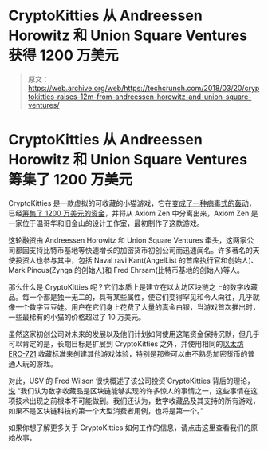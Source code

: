 # CryptoKitties 从 Andreessen Horowitz 和 Union Square Ventures 获得 1200 万美元

> 原文：<https://web.archive.org/web/https://techcrunch.com/2018/03/20/cryptokitties-raises-12m-from-andreessen-horowitz-and-union-square-ventures/>

# CryptoKitties 从 Andreessen Horowitz 和 Union Square Ventures 筹集了 1200 万美元

CryptoKitties 是一款虚拟的可收藏的小猫游戏，它在[变成了一种病毒式的轰动](https://web.archive.org/web/20230328203127/https://techcrunch.com/2017/12/03/people-have-spent-over-1m-buying-virtual-cats-on-the-ethereum-blockchain/)，已经[筹集了 1200 万美元的资金](https://web.archive.org/web/20230328203127/https://medium.com/cryptokitties/cryptokitties-receives-12m-in-funding-38322f90ab65)，并将从 Axiom Zen 中分离出来，Axiom Zen 是一家位于温哥华和旧金山的设计工作室，最初制作了这款游戏。

这轮融资由 Andreessen Horowitz 和 Union Square Ventures 牵头，这两家公司都因支持比特币基地等快速增长的加密货币初创公司而迅速闻名。许多著名的天使投资人也参与其中，包括 Naval ravi Kant(AngelList 的首席执行官和创始人)、Mark Pincus(Zynga 的创始人)和 Fred Ehrsam(比特币基地的创始人)等人。

那么什么是 CryptoKitties 呢？它们本质上是建立在以太坊区块链之上的数字收藏品。每一个都是独一无二的，具有某些属性，使它们变得罕见和令人向往，几乎就像一个数字豆豆娃。用户在它们身上花费了大量的真金白银，当游戏首次推出时，一些最稀有的小猫的价格超过了 10 万美元。

虽然这家初创公司对未来的发展以及他们计划如何使用这笔资金保持沉默，但几乎可以肯定的是，长期目标是扩展到 CryptoKitties 之外，并使用相同的[以太坊 ERC-721](https://web.archive.org/web/20230328203127/https://github.com/ethereum/eips/issues/721) 收藏标准来创建其他游戏体验，特别是那些可以由不熟悉加密货币的普通人玩的游戏。

对此，USV 的 Fred Wilson 很快概述了该公司投资 CryptoKitties 背后的理论， [说](https://web.archive.org/web/20230328203127/https://www.usv.com/blog/cryptokitties-1) “我们认为数字收藏品是区块链能够实现的许多惊人的事情之一，这些事情在这项技术出现之前根本不可能做到。我们还认为，数字收藏品及其支持的所有游戏，如果不是区块链科技的第一个大型消费者用例，也将是第一个。”

如果你想了解更多关于 CryptoKitties 如何工作的信息，请点击这里查看我们的原始故事。